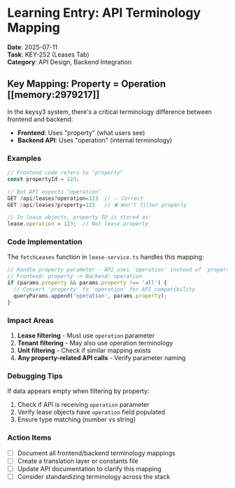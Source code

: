 # Learning Entry: API Terminology Mapping

**Date**: 2025-07-11  
**Task**: KEY-252 (Leases Tab)  
**Category**: API Design, Backend Integration

## Key Mapping: Property = Operation [[memory:2979217]]

In the keysy3 system, there's a critical terminology difference between frontend and backend:

- **Frontend**: Uses "property" (what users see)
- **Backend API**: Uses "operation" (internal terminology)

### Examples

```typescript
// Frontend code refers to "property"
const propertyId = 123;

// But API expects "operation"
GET /api/leases?operation=123  // ✅ Correct
GET /api/leases?property=123   // ❌ Won't filter properly

// In lease objects, property ID is stored as:
lease.operation = 123;  // Not lease.property
```

### Code Implementation

The `fetchLeases` function in `lease-service.ts` handles this mapping:

```typescript
// Handle property parameter - API uses 'operation' instead of 'property'
// Frontend: property -> Backend: operation
if (params.property && params.property !== 'all') {
  // Convert 'property' to 'operation' for API compatibility
  queryParams.append('operation', params.property);
}
```

### Impact Areas

1. **Lease filtering** - Must use `operation` parameter
2. **Tenant filtering** - May also use operation terminology
3. **Unit filtering** - Check if similar mapping exists
4. **Any property-related API calls** - Verify parameter naming

### Debugging Tips

If data appears empty when filtering by property:
1. Check if API is receiving `operation` parameter
2. Verify lease objects have `operation` field populated
3. Ensure type matching (number vs string)

### Action Items

- [ ] Document all frontend/backend terminology mappings
- [ ] Create a translation layer or constants file
- [ ] Update API documentation to clarify this mapping
- [ ] Consider standardizing terminology across the stack 